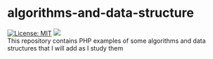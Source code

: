# algorithms-and-data-structure
[![License: MIT](https://img.shields.io/badge/License-MIT-yellow.svg)](https://opensource.org/licenses/MIT) 
![](https://github.com/guilhermefontans/algorithms-and-data-structure/workflows/build/badge.svg?branch=master)<br>
This repository contains PHP examples of some algorithms and data structures that I will add as I study them